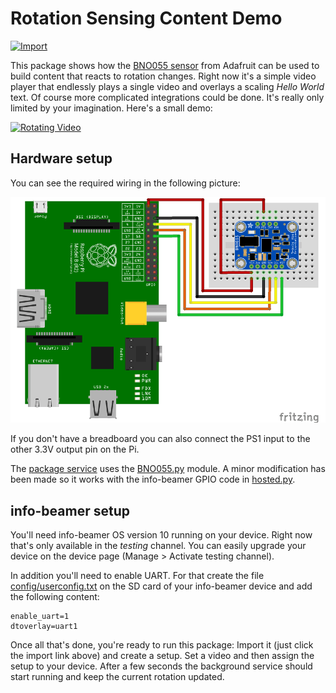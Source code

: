 # Rotation Sensing Content Demo

[![Import](https://cdn.infobeamer.com/s/img/import.png)](https://info-beamer.com/use?url=https://github.com/info-beamer/package-bno055-demo.git)


This package shows how the
[BNO055 sensor](https://learn.adafruit.com/adafruit-bno055-absolute-orientation-sensor/overview)
from Adafruit can be used to build content that reacts to rotation changes. Right now it's a
simple video player that endlessly plays a single video and overlays a scaling _Hello World_
text. Of course more complicated integrations could be done. It's really only limited by
your imagination. Here's a small demo:

[![Rotating Video](https://img.youtube.com/vi/w5aavTxRwmA/0.jpg)](https://www.youtube.com/watch?v=w5aavTxRwmA)

## Hardware setup

You can see the required wiring in the following picture:

![Wiring](sensors_raspberry_pi_bb.png)

If you don't have a breadboard you can also connect the PS1 input to the other 3.3V
output pin on the Pi.

The [package service](https://info-beamer.com/doc/package-services) uses the
[BNO055.py](https://github.com/adafruit/Adafruit_Python_BNO055) module. A minor
modification has been made so it works with the info-beamer GPIO code in
[hosted.py](https://github.com/info-beamer/package-sdk/blob/master/hosted.py).

## info-beamer setup

You'll need info-beamer OS version 10 running on your device. Right now that's only
available in the _testing_ channel. You can easily upgrade your device on the device
page (Manage > Activate testing channel).

In addition you'll need to enable UART. For that create the file 
[config/userconfig.txt](https://info-beamer.com/doc/device-configuration#customraspberrypisettings)
on the SD card of your info-beamer device and add the following content:

```
enable_uart=1
dtoverlay=uart1
```

Once all that's done, you're ready to run this package: Import it (just click the import link
above) and create a setup. Set a video and then assign the setup to your device. After
a few seconds the background service should start running and keep the current rotation
updated.
